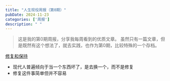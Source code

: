 ```yaml
---
title: "人生现役周报（第0期）"
pubDate: 2024-11-23
categories: ['周报']
description: " "
---
```

> 这是我的第0期周报，分享我每周看到的优质文章。
> 虽然只有一篇文章，但是既然有这个想法了，就去实践，也作为第0期，比较特殊的一个存档。

[修复和保持](https://comment.org/repair-and-remain/)
- 现代人普遍倾向于当一个东西坏了，是去换一个，而不是修复
- 修复这件事简单但并不容易